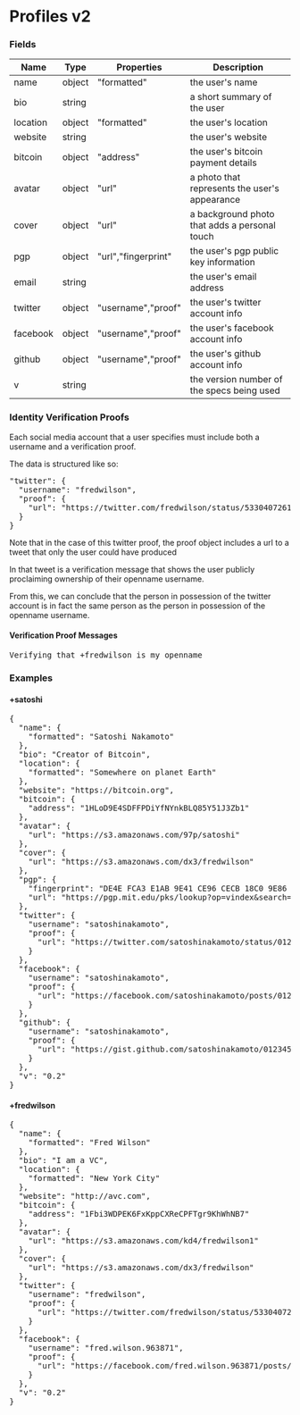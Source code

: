 # Profiles v2

### Fields

|Name      |Type    |Properties         |Description                           |
|----------|--------|-------------------|--------------------------------------|
|name      |object  |"formatted"        |the user's name                       |
|bio       |string  |                   |a short summary of the user           |
|location  |object  |"formatted"        |the user's location                   |
|website   |string  |                   |the user's website                    |
|bitcoin   |object  |"address"          |the user's bitcoin payment details    |
|avatar    |object  |"url"              |a photo that represents the user's appearance|
|cover     |object  |"url"              |a background photo that adds a personal touch|
|pgp       |object  |"url","fingerprint"|the user's pgp public key information |
|email     |string  |                   |the user's email address              |
|twitter   |object  |"username","proof" |the user's twitter account info       |
|facebook  |object  |"username","proof" |the user's facebook account info      |
|github    |object  |"username","proof" |the user's github account info        |
|v         |string  |                   |the version number of the specs being used |

### Identity Verification Proofs

Each social media account that a user specifies must include both a username and a verification proof.

The data is structured like so:

<pre>"twitter": {
  "username": "fredwilson", 
  "proof": {
    "url": "https://twitter.com/fredwilson/status/533040726146162689"
  }
}</pre>

Note that in the case of this twitter proof, the proof object includes a url to a tweet that only the user could have produced

In that tweet is a verification message that shows the user publicly proclaiming ownership of their openname username.

From this, we can conclude that the person in possession of the twitter account is in fact the same person as the person in possession of the openname username.

#### Verification Proof Messages

<pre>Verifying that +fredwilson is my openname</pre>

### Examples

#### +satoshi

<pre>{
  "name": {
    "formatted": "Satoshi Nakamoto"
  },
  "bio": "Creator of Bitcoin",
  "location": {
    "formatted": "Somewhere on planet Earth"
  },
  "website": "https://bitcoin.org",
  "bitcoin": {
    "address": "1HLoD9E4SDFFPDiYfNYnkBLQ85Y51J3Zb1"
  }, 
  "avatar": {
    "url": "https://s3.amazonaws.com/97p/satoshi"
  },
  "cover": {
    "url": "https://s3.amazonaws.com/dx3/fredwilson"
  },
  "pgp": {
    "fingerprint": "DE4E FCA3 E1AB 9E41 CE96 CECB 18C0 9E86 5EC9 48A1",
    "url": "https://pgp.mit.edu/pks/lookup?op=vindex&search=0x18C09E865EC948A1"
  },
  "twitter": {
    "username": "satoshinakamoto", 
    "proof": {
      "url": "https://twitter.com/satoshinakamoto/status/0123456789"
    }
  },
  "facebook": {
    "username": "satoshinakamoto", 
    "proof": {
      "url": "https://facebook.com/satoshinakamoto/posts/0123456789"
    }
  },
  "github": {
    "username": "satoshinakamoto", 
    "proof": {
      "url": "https://gist.github.com/satoshinakamoto/0123456789"
    }
  },
  "v": "0.2"
}</pre>

#### +fredwilson

<pre>{
  "name": {
    "formatted": "Fred Wilson"
  },
  "bio": "I am a VC",
  "location": {
    "formatted": "New York City"
  }, 
  "website": "http://avc.com",
  "bitcoin": {
    "address": "1Fbi3WDPEK6FxKppCXReCPFTgr9KhWhNB7"
  },
  "avatar": {
    "url": "https://s3.amazonaws.com/kd4/fredwilson1"
  },
  "cover": {
    "url": "https://s3.amazonaws.com/dx3/fredwilson"
  },
  "twitter": {
    "username": "fredwilson", 
    "proof": {
      "url": "https://twitter.com/fredwilson/status/533040726146162689"
    }
  },
  "facebook": {
    "username": "fred.wilson.963871", 
    "proof": {
      "url": "https://facebook.com/fred.wilson.963871/posts/10100401430876108"
    }
  },
  "v": "0.2"
}</pre>
